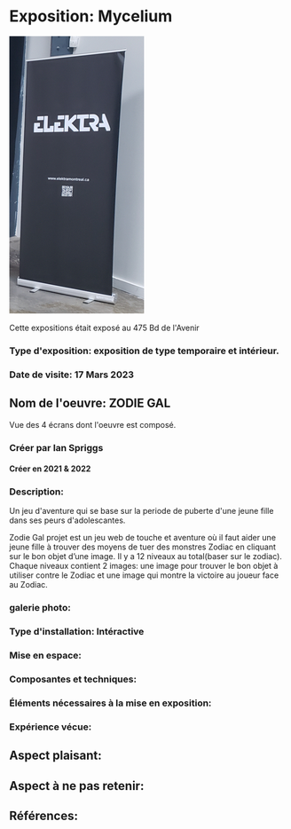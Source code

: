# Exposition: Mycelium

![banière elektra](/BIAN/Medias/entree_elektra.png)

Cette expositions était exposé au 475 Bd de l'Avenir

### Type d'exposition: exposition de type temporaire et intérieur.

### Date de visite: 17 Mars 2023

## Nom de l'oeuvre: ZODIE GAL

Vue des 4 écrans dont l'oeuvre est composé.


### Créer par Ian Spriggs
#### Créer en 2021 & 2022

### Description: 
Un jeu d'aventure qui se base sur la periode de puberte d'une jeune fille dans ses peurs d'adolescantes.

Zodie Gal projet est un jeu web de touche et aventure où il faut aider une jeune fille à trouver des moyens de tuer des monstres Zodiac en cliquant sur le bon objet d’une image. Il y a 12 niveaux au total(baser sur le zodiac). Chaque niveaux contient 2 images: une image pour trouver le bon objet à utiliser contre le Zodiac et une image qui montre la victoire au joueur face au Zodiac.

### galerie photo:



### Type d'installation: Intéractive 


### Mise en espace:



### Composantes et techniques: 



### Éléments nécessaires à la mise en exposition:



### Expérience vécue:



## Aspect plaisant:



## Aspect à ne pas retenir:



## Références:

